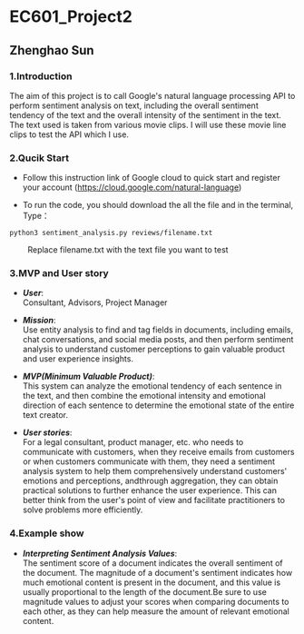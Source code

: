 # EC601_Project2

## Zhenghao Sun 

### 1.Introduction

The aim of this project is to call Google's natural language processing API to perform sentiment analysis on text, including the overall sentiment tendency
of the text and the overall intensity of the sentiment in the text. The text used is taken from various movie clips. I will use these movie line clips to
test the API which I use.

### 2.Qucik Start
- Follow this instruction link of Google cloud to quick start and register your account
(https://cloud.google.com/natural-language)

- To run the code, you should download the all the file and in the terminal, Type：

```
python3 sentiment_analysis.py reviews/filename.txt
```
&emsp;&emsp; Replace filename.txt with the text file you want to test

### 3.MVP and User story
- ***User***:  
Consultant, Advisors, Project Manager

- ***Mission***:   
Use entity analysis to find and tag fields in documents, including emails, chat conversations, and social media posts, and then perform
sentiment analysis to understand customer perceptions to gain valuable product and user experience insights. 

- ***MVP(Minimum Valuable Product)***:  
This system can analyze the emotional tendency of each sentence in the text, and then combine the emotional intensity and emotional direction of each sentence to determine the emotional state of the entire text creator.

- ***User stories***:  
For a legal consultant, product manager, etc. who needs to communicate with customers, when they receive emails from customers or when customers communicate with them, they need a sentiment analysis system to help them comprehensively understand customers' emotions and perceptions, andthrough aggregation, they can obtain practical solutions to further enhance the user experience. This can better think from the user's point of view
and facilitate practitioners to solve problems more efficiently.

### 4.Example show
- ***Interpreting Sentiment Analysis Values***:  
The sentiment score of a document indicates the overall sentiment of the document. The magnitude of a
document's sentiment indicates how much emotional content is present in the document, and this value is usually proportional to the length of the
document.Be sure to use magnitude values to adjust your scores when comparing documents to each other, as they can help measure the amount of relevant 
emotional content.
